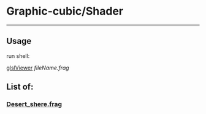 # Graphic-cubic/Shader
------------

## Usage
run shell:

[glslViewer](https://github.com/patriciogonzalezvivo/glslViewer) *fileName.frag*

List of:
------------
### [Desert_shere.frag](./shader/sdf/Desert_shere.frag)
